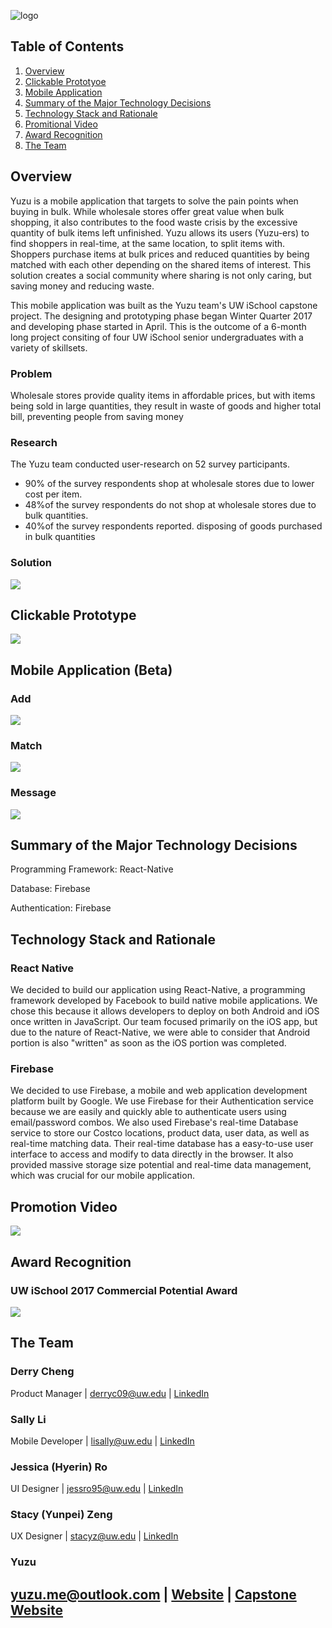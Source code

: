 ![logo](./documentation/images/logo.png)

## Table of Contents
1. [Overview](#overview)
2. [Clickable Prototyoe](#prototype)
3. [Mobile Application](#app)
3. [Summary of the Major Technology Decisions](#decisions)
4. [Technology Stack and Rationale](#technology)
5. [Promitional Video](#video)
6. [Award Recognition](#award)
7. [The Team](#team)

<a name="overview"></a>
## Overview
Yuzu is a mobile application that targets to solve the pain points when buying in bulk. While wholesale stores offer great value when bulk shopping, it also contributes to the food waste crisis by the excessive quantity of bulk items left unfinished. Yuzu allows its users (Yuzu-ers) to find shoppers in real-time, at the same location, to split items with. Shoppers purchase items at bulk prices and reduced quantities by being matched with each other depending on the shared items of interest. This solution creates a social community where sharing is not only caring, but saving money and reducing waste.

This mobile application was built as the Yuzu team's UW iSchool capstone project. The designing and prototyping phase began Winter Quarter 2017 and developing phase started in April. This is the outcome of a 6-month long project consiting of four UW iSchool senior undergraduates with a variety of skillsets.

### Problem
Wholesale stores provide quality items in affordable prices, but with items being sold in large quantities, they result in waste of goods and higher total bill, preventing people from saving money
### Research
The Yuzu team conducted user-research on 52 survey participants. 

* 90% of the survey respondents shop at wholesale stores due to lower cost per item. 
* 48%of the survey respondents do not shop at wholesale stores due to bulk quantities. 
* 40%of the survey respondents reported. disposing of goods purchased in bulk quantities

### Solution
[<img src="./documentation/images/poster_image.png">](https://github.com/lisally/yuzu/blob/master/documentation/images/poster.pdf)

<a name="prototype"></a>
## Clickable Prototype
[<img src="./documentation/images/prototype.png">](https://marvelapp.com/g8a8b56/screen/27573694)

<a name="app"></a>
## Mobile Application (Beta)

### Add
<kbd>
  <img src="./documentation/images/add.gif">
</kbd>

### Match
<kbd>
  <img src="./documentation/images/match.gif">
</kbd>

### Message
<kbd>
  <img src="./documentation/images/message.gif">
</kbd>

<a name="decisions"></a>
## Summary of the Major Technology Decisions
Programming Framework: React-Native

Database: Firebase

Authentication: Firebase

<a name="technology"></a>
## Technology Stack and Rationale
### React Native
We decided to build our application using React-Native, a programming framework developed by Facebook to build native mobile applications. We chose this because it allows developers to deploy on both Android and iOS once written in JavaScript. Our team focused primarily on the iOS app, but due to the nature of React-Native, we were able to consider that Android portion is also "written" as soon as the iOS portion was completed.

### Firebase
We decided to use Firebase, a mobile and web application development platform built by Google. We use Firebase for their Authentication service because we are easily and quickly able to authenticate users using email/password combos. We also used Firebase's real-time Database service to store our Costco locations, product data, user data, as well as real-time matching data. Their real-time database has a easy-to-use user interface to access and modify to data directly in the browser. It also provided massive storage size potential and real-time data management, which was crucial for our mobile application.

<a name="video"></a>
## Promotion Video
[<img src="./documentation/images/video.png">](https://www.youtube.com/watch?v=KgJaBIA6nvk)

<a name="award"></a>
## Award Recognition
### UW iSchool 2017 Commercial Potential Award
[<img src="./documentation/images/team.jpg">](https://ischool.uw.edu/news/2017/06/capstone-showcases-work-hundreds-ischool-students)

<a name="team"></a>
## The Team

### Derry Cheng
Product Manager | derryc09@uw.edu | [LinkedIn](https://www.linkedin.com/in/derrycheng/)

### Sally Li
Mobile Developer | lisally@uw.edu | [LinkedIn](https://www.linkedin.com/in/lisally95/)

### Jessica (Hyerin) Ro 
UI Designer | jessro95@uw.edu | [LinkedIn](https://www.linkedin.com/in/jessicahyerinro/)

### Stacy (Yunpei) Zeng 
UX Designer | stacyz@uw.edu | [LinkedIn](https://www.linkedin.com/in/yunpeizeng/)

### Yuzu
yuzu.me@outlook.com | [Website](http://yu-zu.me/) | [Capstone Website](https://ischool.uw.edu/capstone/projects/2017/yuzu)
-
